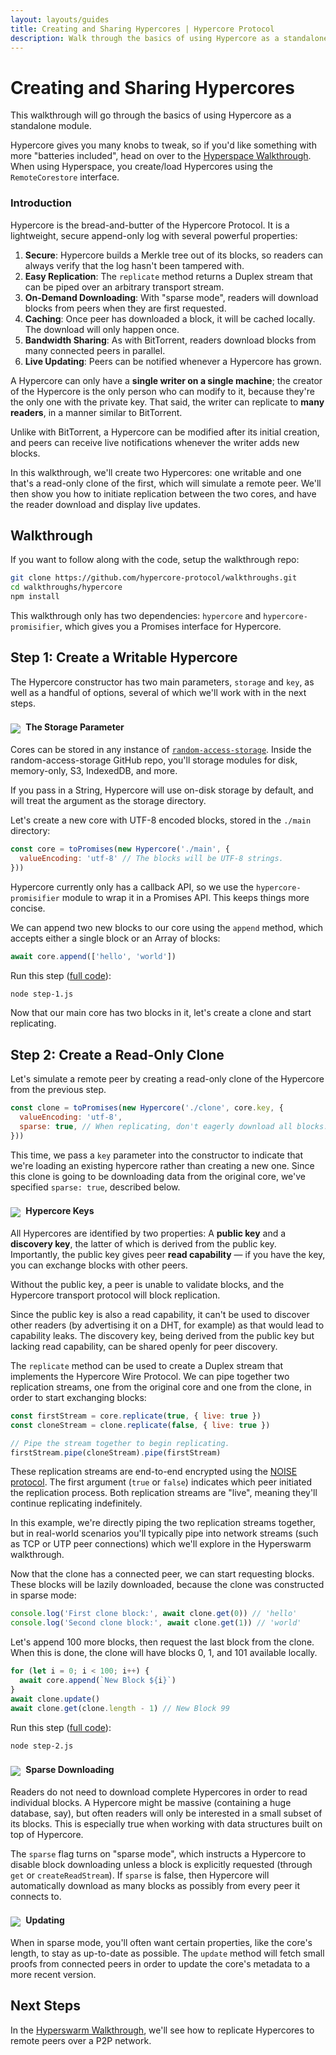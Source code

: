 ```yaml
---
layout: layouts/guides
title: Creating and Sharing Hypercores | Hypercore Protocol
description: Walk through the basics of using Hypercore as a standalone module. 
---
```


# Creating and Sharing Hypercores

This walkthrough will go through the basics of using Hypercore as a standalone module. 

<div class="info-aside" markdown="1">

Hypercore gives you many knobs to tweak, so if you'd like something with more "batteries included", head on over to the [Hyperspace Walkthrough](../../getting-started/hyperspace/).
When using Hyperspace, you create/load Hypercores using the `RemoteCorestore` interface.

</div>

### Introduction

Hypercore is the bread-and-butter of the Hypercore Protocol. It is a lightweight, secure append-only log with several powerful properties:
1. __Secure__: Hypercore builds a Merkle tree out of its blocks, so readers can always verify that the log hasn't been tampered with. 
2. __Easy Replication__: The `replicate` method returns a Duplex stream that can be piped over an arbitrary transport stream.
3. __On-Demand Downloading__: With "sparse mode", readers will download blocks from peers when they are first requested. 
4. __Caching__: Once peer has downloaded a block, it will be cached locally. The download will only happen once.
5. __Bandwidth Sharing__: As with BitTorrent, readers download blocks from many connected peers in parallel.
6. __Live Updating__: Peers can be notified whenever a Hypercore has grown.

A Hypercore can only have a __single writer on a single machine__; the creator of the Hypercore is the only person who can modify to it, because they're the only one with the private key. That said, the writer can replicate to __many readers__, in a manner similar to BitTorrent.

Unlike with BitTorrent, a Hypercore can be modified after its initial creation, and peers can receive live notifications whenever the writer adds new blocks.

In this walkthrough, we'll create two Hypercores: one writable and one that's a read-only clone of the first, which will simulate a remote peer. We'll then show you how to initiate replication between the two cores, and have the reader download and display live updates.

## Walkthrough

If you want to follow along with the code, setup the walkthrough repo:

```bash
git clone https://github.com/hypercore-protocol/walkthroughs.git
cd walkthroughs/hypercore
npm install
```

This walkthrough only has two dependencies: `hypercore` and `hypercore-promisifier`, which gives you a Promises interface for Hypercore.

## Step 1: Create a Writable Hypercore 

The Hypercore constructor has two main parameters, `storage` and `key`, as well as a handful of options, several of which we'll work with in the next steps.

<div class="info-aside" markdown="1">

#### <img src="../../../images/icons8/info-24.png"> The Storage Parameter

Cores can be stored in any instance of [`random-access-storage`](https://github.com/random-access-storage). Inside the random-access-storage GitHub repo, you'll storage modules for disk, memory-only, S3, IndexedDB, and more.

If you pass in a String, Hypercore will use on-disk storage by default, and will treat the argument as the storage directory.

</div>

Let's create a new core with UTF-8 encoded blocks, stored in the `./main` directory:
```js
const core = toPromises(new Hypercore('./main', {
  valueEncoding: 'utf-8' // The blocks will be UTF-8 strings.
}))
```

Hypercore currently only has a callback API, so we use the `hypercore-promisifier` module to wrap it in a Promises API. This keeps things more concise.

We can append two new blocks to our core using the `append` method, which accepts either a single block or an Array of blocks:

```js
await core.append(['hello', 'world'])
```

Run this step (<a href="https://github.com/hypercore-protocol/walkthroughs/blob/main/hypercore/step-1.js" class="external" title="full code">full code</a>):

```bash
node step-1.js
```

Now that our main core has two blocks in it, let's create a clone and start replicating.

## Step 2: Create a Read-Only Clone

Let's simulate a remote peer by creating a read-only clone of the Hypercore from the previous step. 
```js
const clone = toPromises(new Hypercore('./clone', core.key, {
  valueEncoding: 'utf-8',
  sparse: true, // When replicating, don't eagerly download all blocks.
}))
```

This time, we pass a `key` parameter into the constructor to indicate that we're loading an existing hypercore rather than creating a new one.
Since this clone is going to be downloading data from the original core, we've specified `sparse: true`, described below.

<div class="info-aside" markdown="1">

#### <img src="../../../images/icons8/info-24.png"> Hypercore Keys

All Hypercores are identified by two properties: A __public key__ and a __discovery key__, the latter of which is derived from the public key. Importantly, the public key gives peer __read capability__ &mdash; if you have the key, you can exchange blocks with other peers. 

Without the public key, a peer is unable to validate blocks, and the Hypercore transport protocol will block replication.

Since the public key is also a read capability, it can't be used to discover other readers (by advertising it on a DHT, for example) as that would lead to capability leaks. The discovery key, being derived from the public key but lacking read capability, can be shared openly for peer discovery.

</div>

The `replicate` method can be used to create a Duplex stream that implements the Hypercore Wire Protocol. We can pipe together two replication streams, one from the original core and one from the clone, in order to start exchanging blocks:

```js
const firstStream = core.replicate(true, { live: true })
const cloneStream = clone.replicate(false, { live: true })

// Pipe the stream together to begin replicating.
firstStream.pipe(cloneStream).pipe(firstStream)
```

These replication streams are end-to-end encrypted using the <a href="https://noiseprotocol.org/" title="NOISE protocol" class="external">NOISE protocol</a>.
The first argument (`true` or `false`) indicates which peer initiated the replication process.
Both replication streams are "live", meaning they'll continue replicating indefinitely.

<div class="info-aside" markdown="1">

In this example, we're directly piping the two replication streams together, but in real-world scenarios you'll typically pipe into network streams (such as TCP or UTP peer connections) which we'll explore in the Hyperswarm walkthrough.

</div>


Now that the clone has a connected peer, we can start requesting blocks. These blocks will be lazily downloaded, because the clone was constructed in sparse mode:
```js
console.log('First clone block:', await clone.get(0)) // 'hello'
console.log('Second clone block:', await clone.get(1)) // 'world'
```

Let's append 100 more blocks, then request the last block from the clone. When this is done, the clone will have blocks 0, 1, and 101 available locally.

```js
for (let i = 0; i < 100; i++) {
  await core.append(`New Block ${i}`)
}
await clone.update()
await clone.get(clone.length - 1) // New Block 99
```

Run this step (<a href="https://github.com/hypercore-protocol/walkthroughs/blob/main/hypercore/step-2.js" class="external" title="full code">full code</a>):

```bash
node step-2.js
```

<div class="info-aside" markdown="1">

#### <img src="../../../images/icons8/info-24.png"> Sparse Downloading

Readers do not need to download complete Hypercores in order to read individual blocks. A Hypercore might be massive (containing a huge database, say), but often readers will only be interested in a small subset of its blocks. This is especially true when working with data structures built on top of Hypercore.

The `sparse` flag turns on "sparse mode", which instructs a Hypercore to disable block downloading unless a block is explicitly requested (through `get` or `createReadStream`). If `sparse` is false, then Hypercore will automatically download as many blocks as possibly from every peer it connects to.

</div>
<div class="info-aside" markdown="1">

#### <img src="../../../images/icons8/info-24.png"> Updating

When in sparse mode, you'll often want certain properties, like the core's length, to stay as up-to-date as possible. The `update` method will fetch small proofs from connected peers in order to update the core's metadata to a more recent version. 

</div>

## Next Steps

In the [Hyperswarm Walkthrough](/hyperswarm), we'll see how to replicate Hypercores to remote peers over a P2P network.

<style>
  h4 img {
    position: relative;
    top: 5px;
    margin-right: 5px;
  }
</style>